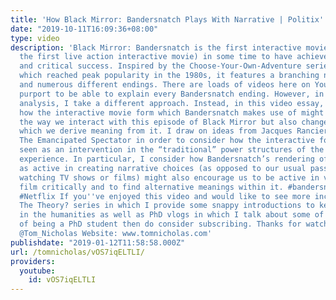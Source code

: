 ```yaml
---
title: 'How Black Mirror: Bandersnatch Plays With Narrative | Politix'
date: "2019-10-11T16:09:36+08:00"
type: video
description: 'Black Mirror: Bandersnatch is the first interactive movie (certainly
  the first live action interactive movie) in some time to have achieved both popular
  and critical success. Inspired by the Choose-Your-Own-Adventure series of books
  which reached peak popularity in the 1980s, it features a branching narrative structure
  and numerous different endings. There are loads of videos here on YouTube which
  purport to be able to explain every Bandersnatch ending. However, in this Bandersnatch
  analysis, I take a different approach. Instead, in this video essay, I seek to explore
  how the interactive movie form which Bandersnatch makes use of might not only alter
  the way we interact with this episode of Black Mirror but also change the way in
  which we derive meaning from it. I draw on ideas from Jacques Ranciere’s 2009 book
  The Emancipated Spectator in order to consider how the interactive form might be
  seen as an intervention in the “traditional” power structures of the film or television
  experience. In particular, I consider how Bandersnatch’s rendering of the viewer
  as active in creating narrative choices (as opposed to our usual passivity when
  watching TV shows or films) might also encourage us to be active in viewing the
  film critically and to find alternative meanings within it. #bandersnatch #blackmirror
  #Netflix If you''ve enjoyed this video and would like to see more including my What
  The Theory? series in which I provide some snappy introductions to key theories
  in the humanities as well as PhD vlogs in which I talk about some of the challenges
  of being a PhD student then do consider subscribing. Thanks for watching! Twitter:
  @Tom_Nicholas Website: www.tomnicholas.com'
publishdate: "2019-01-12T11:58:58.000Z"
url: /tomnicholas/vOS7iqELTLI/
providers:
  youtube:
    id: vOS7iqELTLI
---
```

